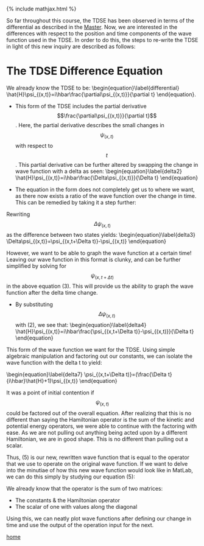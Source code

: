 {% include mathjax.html %}

So far throughout this course, the TDSE has been observed in terms of the differential as described in the [Master](/Master.md).  Now,
we are interested in the differences with respect to the position and time components of the wave function used in the TDSE. In order to
do this, the steps to re-write the TDSE in light of this new inquiry are described as follows:

# The TDSE Difference Equation 

We already know the TDSE to be: \begin{equation}\label{differential} \hat{H}\psi_{(x,t)}=i\hbar\frac{\partial\psi_{(x,t)}}{\partial t} \end{equation}.

- This form of the TDSE includes the partial derivative $$\frac{\partial\psi_{(x,t)}}{\partial t}$$. 
Here, the partial derivative describes the small changes in $$\psi_{(x,t)}$$ with respect to $$t$$. This partial derivative
can be further altered by swapping the change in wave function with a delta as seen: 
\begin{equation}\label{delta2} \hat{H}\psi_{(x,t)}=i\hbar\frac{\Delta\psi_{(x,t)}}{\Delta t} \end{equation}

- The equation in the form does not completely get us to where we want, as there now exists a ratio of the wave function over the change in time.
This can be remedied by taking it a step further:

Rewriting $$\Delta\psi_{(x,t)}$$ as the difference between two states yields: 
\begin{equation}\label{delta3} \Delta\psi_{(x,t)}=\psi_{(x,t+\Delta t)}-\psi_{(x,t)} \end{equation}

However, we want to be able to graph the wave function at a certain time! Leaving our wave function in this format is clunky, and 
can be further simplified by solving for $$\psi_{(x,t+\Delta t)}$$ in the above equation (3). This will provide us the ability to graph 
the wave function after the delta time change. 

- By substituting $$\Delta\psi_{(x,t)}$$ with (2), we see that:
\begin{equation}\label{delta4} \hat{H}\psi_{(x,t)}=i\hbar\frac{\psi_{(x,t+\Delta t)}-\psi_{(x,t)}}{\Delta t} \end{equation}

This form of the wave function we want for the TDSE. Using simple algebraic manipulation and factoring out our constants,
we can isolate the wave function with the delta t to yield: 

\begin{equation}\label{delta7} \psi_{(x,t+\Delta t)}=(\frac{\Delta t}{i\hbar}\hat{H}+1)\psi_{(x,t)} \end{equation}

It was a point of initial contention if $$\psi_{(x,t)}$$ could be factored out of the overall equation. After realizing that 
this is no different than saying the Hamiltonian operator is the sum of the kinetic and potential energy operators, we were able to 
continue with the factoring with ease. As we are not pulling out anything being acted upon by a different Hamiltonian, we are in good shape. This is no different than pulling out a scalar. 

Thus, (5) is our new, rewritten wave function that is equal to the operator that we use to operate on the original wave function. If 
we want to delve into the minutiae of how this new wave function would look like in MatLab, we can do this simply by studying our equation (5):

We already know that the operator is the sum of two matrices: 
* The constants & the Hamiltonian operator
* The scalar of one with values along the diagonal 

Using this, we can neatly plot wave functions after defining our change in time and use 
the output of the operation input for the next. 

[home](/README.md)

